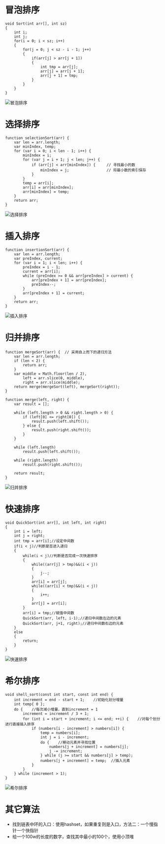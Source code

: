 # 冒泡排序
~~~
void Sort(int arr[], int sz)
{
    int i;
    int j;
    for(i = 0; i < sz; i++)
    {
        for(j = 0; j < sz - i - 1; j++)
        {
            if(arr[j] > arr[j + 1])
            {
                int tmp = arr[j];
                arr[j] = arr[j + 1];
                arr[j + 1] = tmp;
            }
        }
    }
}
~~~
![冒泡排序](https://images2017.cnblogs.com/blog/849589/201710/849589-20171015223238449-2146169197.gif)
# 选择排序
~~~
function selectionSort(arr) {
    var len = arr.length;
    var minIndex, temp;
    for (var i = 0; i < len - 1; i++) {
        minIndex = i;
        for (var j = i + 1; j < len; j++) {
            if (arr[j] < arr[minIndex]) {     // 寻找最小的数
                minIndex = j;                 // 将最小数的索引保存
            }
        }
        temp = arr[i];
        arr[i] = arr[minIndex];
        arr[minIndex] = temp;
    }
    return arr;
}
~~~
![选择排序](https://images2017.cnblogs.com/blog/849589/201710/849589-20171015224719590-1433219824.gif)
# 插入排序
~~~
function insertionSort(arr) {
    var len = arr.length;
    var preIndex, current;
    for (var i = 1; i < len; i++) {
        preIndex = i - 1;
        current = arr[i];
        while (preIndex >= 0 && arr[preIndex] > current) {
            arr[preIndex + 1] = arr[preIndex];
            preIndex--;
        }
        arr[preIndex + 1] = current;
    }
    return arr;
}
~~~
![插入排序](https://images2017.cnblogs.com/blog/849589/201710/849589-20171015225645277-1151100000.gif)
# 归并排序
~~~
function mergeSort(arr) {  // 采用自上而下的递归方法
    var len = arr.length;
    if (len < 2) {
        return arr;
    }
    var middle = Math.floor(len / 2),
        left = arr.slice(0, middle),
        right = arr.slice(middle);
    return merge(mergeSort(left), mergeSort(right));
}
    
function merge(left, right) {
    var result = [];
    
    while (left.length > 0 && right.length > 0) {
        if (left[0] <= right[0]) {
            result.push(left.shift());
        } else {
            result.push(right.shift());
        }
    }
    
    while (left.length)
        result.push(left.shift());
    
    while (right.length)
        result.push(right.shift());
    
    return result;
}
~~~
![归并排序](https://images2017.cnblogs.com/blog/849589/201710/849589-20171015230557043-37375010.gif)
# 快速排序
~~~
void QuickSort(int arr[], int left, int right)
{
    int i = left;
    int j = right;
    int tmp = arr[i];//设定中间数
    if(i < j)//判断是否进入递归
    {
        while(i < j)//判断是否完成一次快速排序
        {
            while((arr[j] > tmp)&&(i < j))
            {
                j--;
            }
            arr[i] = arr[j];
            while((arr[i] < tmp)&&(i < j))
            {
                i++;
            }
            arr[j] = arr[i];
        }
        arr[i] = tmp;//赋值中间数
        QuickSort(arr, left, i-1);//递归中间数左边的元素
        QuickSort(arr, j+1, right);//递归中间数右边的元素
    }
    else
    {
        return;
    }
}
~~~
![快速排序](https://images2017.cnblogs.com/blog/849589/201710/849589-20171015230936371-1413523412.gif)
# 希尔排序
~~~
void shell_sort(const int start, const int end) {
    int increment = end - start + 1;    //初始化划分增量
    int temp{ 0 };
    do {    //每次减小增量，直到increment = 1
        increment = increment / 3 + 1;
        for (int i = start + increment; i <= end; ++i) {    //对每个划分进行直接插入排序
            if (numbers[i - increment] > numbers[i]) {
                temp = numbers[i];
                int j = i - increment;
                do {    //移动元素并寻找位置
                    numbers[j + increment] = numbers[j];
                    j -= increment;
                } while (j >= start && numbers[j] > temp);
                numbers[j + increment] = temp;  //插入元素
            }
        }
    } while (increment > 1);
}
~~~
![希尔排序](https://images2018.cnblogs.com/blog/849589/201803/849589-20180331170017421-364506073.gif)
# 其它算法
- 找到链表中环的入口：使用hashset，如果重复则是入口，方法二：一个慢指针一个快指针
- 给一个100w的长度的数字，查找其中最小的100个，使用小顶堆
